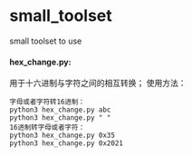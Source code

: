 # small_toolset
small toolset to use
#### hex_change.py:
用于十六进制与字符之间的相互转换；
使用方法：
```
字母或者字符转16进制：
python3 hex_change.py abc
python3 hex_change.py " "
16进制转字母或者字符：
python3 hex_change.py 0x35
python3 hex_change.py 0x2021
```
